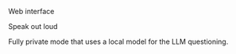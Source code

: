 Web interface

Speak out loud

Fully private mode that uses a local model for the LLM questioning.

